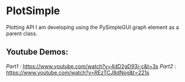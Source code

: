 # PlotSimple
Plotting API I am developing using the PySimpleGUI graph element as a parent class. 
## Youtube Demos:
*Part1* : https://www.youtube.com/watch?v=4dD2gD93i-c&t=3s
*Part2* : https://www.youtube.com/watch?v=REzTCJ8dNog&t=221s


